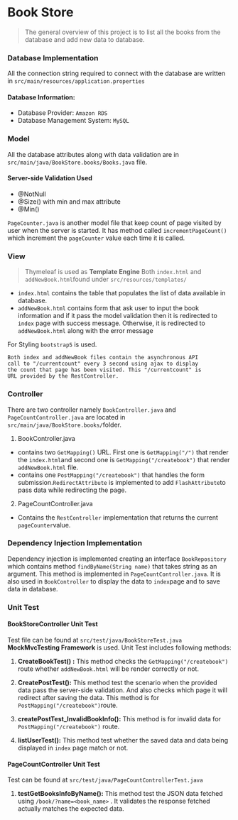 # Book Store
> The general overview of this project is to list all the books from the database and add new data to database.
### Database Implementation
All the connection string required to connect with the database are written in `src/main/resources/application.properties`
#### Database Information:
* Database Provider: `Amazon RDS`
* Database Management System: `MySQL`
### Model
All the database attributes along with data validation are in `src/main/java/BookStore.books/Books.java` file.
#### 	Server-side Validation Used
* @NotNull
* @Size() with min and max attribute
* @Min()

`PageCounter.java` is another model file that keep count of page visited by user when the server is started. It has method called `incrementPageCount()` which increment the `pageCounter` value each time  it is called.

### View
> Thymeleaf is used as **Template Engine**
Both `index.html` and `addNewBook.html`found under `src/resources/templates/`
* `index.html` contains the table that populates the list of data available in database.
* `addNewBook.html` contains form that ask user to input the book information and if it pass the model validation then it is redirected to `index` page with success message. Otherwise, it is redirected to `addNewBook.html` along with the error message

For Styling `bootstrap5` is used.

    Both index and addNewBook files contain the asynchronous API
    call to "/currentcount" every 3 second using ajax to display
    the count that page has been visited. This "/currentcount" is 
    URL provided by the RestController.

### Controller
There are two controller namely `BookController.java` and `PageCountController.java` are located in `src/main/java/BookStore.books/`folder.
1. BookController.java
* contains two `GetMapping()` URL. First one is `GetMapping("/")` that render the `index.html`and second one is `GetMapping("/createbook")` that render `addNewBook.html` file.
* contains one `PostMapping("/createbook")` that handles the form submission.`RedirectAttribute` is implemented to add `FlashAttribute`to pass data while redirecting the page.

2. PageCountController.java
* Contains the `RestController` implementation that returns the current `pageCounter`value.

### Dependency Injection Implementation
Dependency injection is implemented creating an interface `BookRepository` which contains method `findByName(String name)`
that takes string as an argument.
This method is implemented in `PageCountController.java`.
It is also used in `BookController` to display the data to `index`page and to save data in database.

### Unit Test
#### BookStoreController Unit Test
Test file can be found at `src/test/java/BookStoreTest.java`
**MockMvcTesting Framework** is used.
Unit Test includes following methods:
1. **CreateBookTest() :** This method checks the `GetMapping("/createbook")` route whether `addNewBook.html` will be render correctly or not.
2. **CreatePostTest():** This method test the scenario when the  provided data pass the server-side validation. And also checks which page it will redirect after saving the data. This method is for `PostMapping("/createbook")`route.

3. **createPostTest_InvalidBookInfo():**  This method is for invalid data for `PostMapping("/createbook")` route.

5. **listUserTest():** This method test whether the saved data and data being displayed in `index` page match or not.

#### PageCountController Unit Test
Test can be found at `src/test/java/PageCountControllerTest.java`

1. **testGetBooksInfoByName():** This method test the JSON data fetched using `/book/?name=<book_name>` . It validates the response fetched actually matches the expected data.


